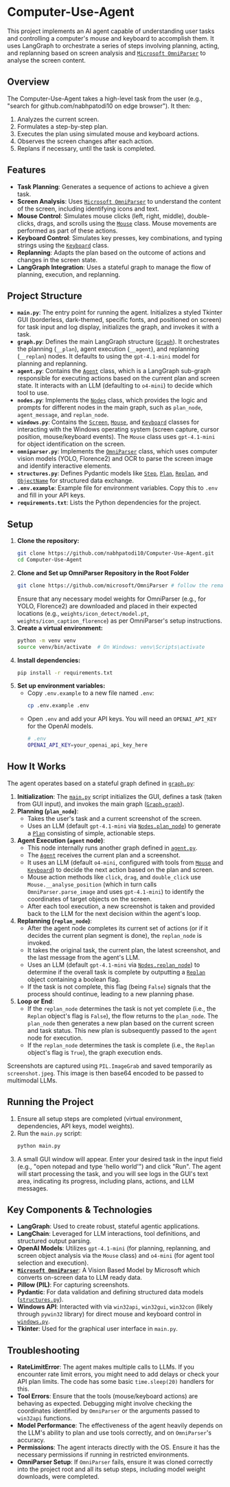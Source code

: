 # Computer-Use-Agent

This project implements an AI agent capable of understanding user tasks and controlling a computer's mouse and keyboard to accomplish them. It uses LangGraph to orchestrate a series of steps involving planning, acting, and replanning based on screen analysis and [`Microsoft OmniParser`](https://github.com/microsoft/OmniParser) to analyse the screen content.

## Overview

The Computer-Use-Agent takes a high-level task from the user (e.g., "search for github.com/nabhpatodi10 on edge browser"). It then:
1.  Analyzes the current screen.
2.  Formulates a step-by-step plan.
3.  Executes the plan using simulated mouse and keyboard actions.
4.  Observes the screen changes after each action.
5.  Replans if necessary, until the task is completed.

## Features

*   **Task Planning**: Generates a sequence of actions to achieve a given task.
*   **Screen Analysis**: Uses [`Microsoft OmniParser`](https://github.com/microsoft/OmniParser) to understand the content of the screen, including identifying icons and text.
*   **Mouse Control**: Simulates mouse clicks (left, right, middle), double-clicks, drags, and scrolls using the [`Mouse`](./windows.py) class. Mouse movements are performed as part of these actions.
*   **Keyboard Control**: Simulates key presses, key combinations, and typing strings using the [`Keyboard`](./windows.py) class.
*   **Replanning**: Adapts the plan based on the outcome of actions and changes in the screen state.
*   **LangGraph Integration**: Uses a stateful graph to manage the flow of planning, execution, and replanning.

## Project Structure

*   **`main.py`**: The entry point for running the agent. Initializes a styled Tkinter GUI (borderless, dark-themed, specific fonts, and positioned on screen) for task input and log display, initializes the graph, and invokes it with a task.
*   **`graph.py`**: Defines the main LangGraph structure ([`Graph`](./graph.py)). It orchestrates the planning (`__plan`), agent execution (`__agent`), and replanning (`__replan`) nodes. It defaults to using the `gpt-4.1-mini` model for planning and replanning.
*   **`agent.py`**: Contains the [`Agent`](./agent.py) class, which is a LangGraph sub-graph responsible for executing actions based on the current plan and screen state. It interacts with an LLM (defaulting to `o4-mini`) to decide which tool to use.
*   **`nodes.py`**: Implements the [`Nodes`](./nodes.py) class, which provides the logic and prompts for different nodes in the main graph, such as `plan_node`, `agent_message`, and `replan_node`.
*   **`windows.py`**: Contains the [`Screen`](./windows.py), [`Mouse`](./windows.py), and [`Keyboard`](./windows.py) classes for interacting with the Windows operating system (screen capture, cursor position, mouse/keyboard events). The `Mouse` class uses `gpt-4.1-mini` for object identification on the screen.
*   **`omniparser.py`**: Implements the [`OmniParser`](./omniparser.py) class, which uses computer vision models (YOLO, Florence2) and OCR to parse the screen image and identify interactive elements.
*   **`structures.py`**: Defines Pydantic models like [`Step`](./structures.py), [`Plan`](./structures.py), [`Replan`](./structures.py), and [`ObjectName`](./structures.py) for structured data exchange.
*   **`.env.example`**: Example file for environment variables. Copy this to `.env` and fill in your API keys.
*   **`requirements.txt`**: Lists the Python dependencies for the project.

## Setup

1.  **Clone the repository:**
    ```bash
    git clone https://github.com/nabhpatodi10/Computer-Use-Agent.git
    cd Computer-Use-Agent
    ```
2.  **Clone and Set up OmniParser Repository in the Root Folder**
    ```bash
    git clone https://github.com/microsoft/OmniParser # follow the remaining steps from the OmniParser Repository
    ```
    Ensure that any necessary model weights for OmniParser (e.g., for YOLO, Florence2) are downloaded and placed in their expected locations (e.g., `weights/icon_detect/model.pt`, `weights/icon_caption_florence`) as per OmniParser's setup instructions.
3.  **Create a virtual environment:**
    ```bash
    python -m venv venv
    source venv/bin/activate  # On Windows: venv\Scripts\activate
    ```
4.  **Install dependencies:**
    ```bash
    pip install -r requirements.txt
    ```
5.  **Set up environment variables:**
    *   Copy `.env.example` to a new file named `.env`:
        ```bash
        cp .env.example .env
        ```
    *   Open `.env` and add your API keys. You will need an `OPENAI_API_KEY` for the OpenAI models.
        ```bash
        # .env
        OPENAI_API_KEY=your_openai_api_key_here
        ```

## How It Works

The agent operates based on a stateful graph defined in [`graph.py`](./graph.py):

1.  **Initialization**: The [`main.py`](./main.py) script initializes the GUI, defines a task (taken from GUI input), and invokes the main graph ([`Graph.graph`](./graph.py)).
2.  **Planning (`plan_node`)**:
    *   Takes the user's task and a current screenshot of the screen.
    *   Uses an LLM (default `gpt-4.1-mini` via [`Nodes.plan_node`](./nodes.py)) to generate a [`Plan`](./structures.py) consisting of simple, actionable steps.
3.  **Agent Execution (`agent` node)**:
    *   This node internally runs another graph defined in [`agent.py`](./agent.py).
    *   The [`Agent`](./agent.py) receives the current plan and a screenshot.
    *   It uses an LLM (default `o4-mini`, configured with tools from [`Mouse`](./windows.py) and [`Keyboard`](./windows.py)) to decide the next action based on the plan and screen.
    *   Mouse action methods like `click`, `drag`, and `double_click` use `Mouse.__analyse_position` (which in turn calls `OmniParser.parse_image` and uses `gpt-4.1-mini`) to identify the coordinates of target objects on the screen.
    *   After each tool execution, a new screenshot is taken and provided back to the LLM for the next decision within the agent's loop.
4.  **Replanning (`replan_node`)**:
    *   After the agent node completes its current set of actions (or if it decides the current plan segment is done), the `replan_node` is invoked.
    *   It takes the original task, the current plan, the latest screenshot, and the last message from the agent's LLM.
    *   Uses an LLM (default `gpt-4.1-mini` via [`Nodes.replan_node`](./nodes.py)) to determine if the overall task is complete by outputting a [`Replan`](./structures.py) object containing a boolean flag.
    *   If the task is not complete, this flag (being `False`) signals that the process should continue, leading to a new planning phase.
5.  **Loop or End**:
    *   If the `replan_node` determines the task is not yet complete (i.e., the `Replan` object's flag is `False`), the flow returns to the `plan_node`. The `plan_node` then generates a new plan based on the current screen and task status. This new plan is subsequently passed to the `agent` node for execution.
    *   If the `replan_node` determines the task is complete (i.e., the `Replan` object's flag is `True`), the graph execution ends.

Screenshots are captured using `PIL.ImageGrab` and saved temporarily as `screenshot.jpeg`. This image is then base64 encoded to be passed to multimodal LLMs.

## Running the Project

1.  Ensure all setup steps are completed (virtual environment, dependencies, API keys, model weights).
2.  Run the `main.py` script:
    ```bash
    python main.py
    ```
3.  A small GUI window will appear. Enter your desired task in the input field (e.g., "open notepad and type 'hello world'") and click "Run".
    The agent will start processing the task, and you will see logs in the GUI's text area, indicating its progress, including plans, actions, and LLM messages.

## Key Components & Technologies

*   **LangGraph**: Used to create robust, stateful agentic applications.
*   **LangChain**: Leveraged for LLM interactions, tool definitions, and structured output parsing.
*   **OpenAI Models**: Utilizes `gpt-4.1-mini` (for planning, replanning, and screen object analysis via the `Mouse` class) and `o4-mini` (for agent tool selection and execution).
*   **[`Microsoft OmniParser`](https://github.com/microsoft/OmniParser)**: A Vision Based Model by Microsoft which converts on-screen data to LLM ready data.
*   **Pillow (PIL)**: For capturing screenshots.
*   **Pydantic**: For data validation and defining structured data models ([`structures.py`](./structures.py)).
*   **Windows API**: Interacted with via `win32api`, `win32gui`, `win32con` (likely through `pywin32` library) for direct mouse and keyboard control in [`windows.py`](./windows.py).
*   **Tkinter**: Used for the graphical user interface in `main.py`.

## Troubleshooting

*   **RateLimitError**: The agent makes multiple calls to LLMs. If you encounter rate limit errors, you might need to add delays or check your API plan limits. The code has some basic `time.sleep(20)` handlers for this.
*   **Tool Errors**: Ensure that the tools (mouse/keyboard actions) are behaving as expected. Debugging might involve checking the coordinates identified by `OmniParser` or the arguments passed to `win32api` functions.
*   **Model Performance**: The effectiveness of the agent heavily depends on the LLM's ability to plan and use tools correctly, and on `OmniParser`'s accuracy.
*   **Permissions**: The agent interacts directly with the OS. Ensure it has the necessary permissions if running in restricted environments.
*   **OmniParser Setup**: If `OmniParser` fails, ensure it was cloned correctly into the project root and all its setup steps, including model weight downloads, were completed.